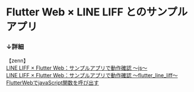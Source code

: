 # Flutter Web × LINE LIFF とのサンプルアプリ

### ↓詳細
【zenn】  
[LINE LIFF × Flutter Web：サンプルアプリで動作確認 〜js〜](https://zenn.dev/tsukatsuka1783/articles/f1f66306df0192)  
[LINE LIFF × Flutter Web：サンプルアプリで動作確認 〜flutter_line_liff〜](https://zenn.dev/tsukatsuka1783/articles/9b2f0bd04f3367)  
[FlutterWebでjavaScript関数を呼び出す](https://zenn.dev/tsukatsuka1783/articles/5635db7b9b08d4)  
